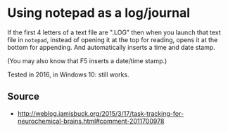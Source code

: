﻿# Using notepad as a log/journal

If the first 4 letters of a text file are ".LOG" then when you launch that text file in `notepad`, instead of opening it at the top for reading, opens it at the bottom for appending. And automatically inserts a time and date stamp.

(You may also know that F5 inserts a date/time stamp.)

Tested in 2016, in Windows 10: still works.

## Source

 * http://weblog.jamisbuck.org/2015/3/17/task-tracking-for-neurochemical-brains.html#comment-2011700978